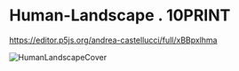 # Human-Landscape . 10PRINT

https://editor.p5js.org/andrea-castellucci/full/xBBpxlhma

![HumanLandscapeCover](https://user-images.githubusercontent.com/75098849/122670909-9ba4dc00-d1c4-11eb-8e70-be90b05dab8a.jpg)
